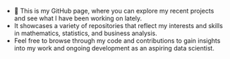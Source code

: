 - 👋 This is my GitHub page, where you can explore my recent projects and see what I have been working on lately.
- It showcases a variety of repositories that reflect my interests and skills in mathematics, statistics, and business analysis.
- Feel free to browse through my code and contributions to gain insights into my work and ongoing development as an aspiring data scientist.
